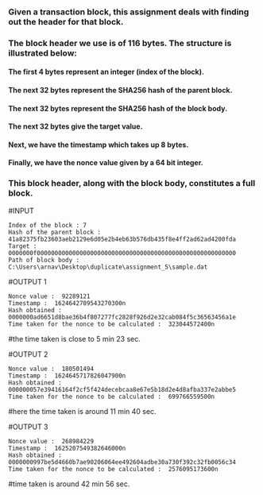 ### Given a transaction block, this assignment deals with finding out the header for that block.
### The block header we use is of 116 bytes. The structure is illustrated below:
#### The first 4 bytes represent an integer (index of the block).
#### The next 32 bytes represent the SHA256 hash of the parent block.
#### The next 32 bytes represent the SHA256 hash of the block body.
#### The next 32 bytes give the target value.
#### Next, we have the timestamp which takes up 8 bytes.
#### Finally, we have the nonce value given by a 64 bit integer.

### This block header, along with the block body, constitutes a full block.
  
  
#INPUT
```
Index of the block : 7
Hash of the parent block : 41a82375fb23603aeb2129e6d05e2b4eb63b576db435f8e4ff2ad62ad4200fda
Target : 0000000f00000000000000000000000000000000000000000000000000000000 
Path of block body : C:\Users\arnav\Desktop\duplicate\assignment_5\sample.dat
```

#OUTPUT 1
```
Nonce value :  92289121
Timestamp :  1624642709543270300n
Hash obtained :  0000000ad6651d8bae36b4f807277fc2828f926d2e32cab084f5c36563456a1e
Time taken for the nonce to be calculated :  323044572400n
```
#the time taken is close to 5 min 23 sec.


#OUTPUT 2
```
Nonce value :  180501494
Timestamp :  1624645717826047900n
Hash obtained :  000000057e39416164f2cf5f424decebcaa8e67e5b18d2e4d8afba337e2abbe5
Time taken for the nonce to be calculated :  699766559500n
```
#here the time taken is around 11 min 40 sec.


#OUTPUT 3
```
Nonce value :  268984229
Timestamp :  1625207549382646000n
Hash obtained :  0000000997be5d4660b7ae90206064ee492604adbe30a730f392c32fb0056c34
Time taken for the nonce to be calculated :  2576095173600n
```
#time taken is around 42 min 56 sec.
